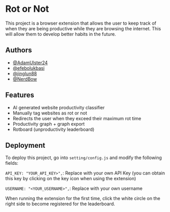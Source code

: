
# Rot or Not

This project is a browser extension that allows the user to keep track of when they are being productive while they are browsing the internet. This will allow them to develop better habits in the future.


## Authors

- [@AdamUlster24](https://www.github.com/AdamUlster24)
- [@efebolukbasi](https://www.github.com/efebolukbasi)
- [@jinglun88](https://www.github.com/jinglun88)
- [@NerdBow](https://www.github.com/NerdBow)


## Features

- AI generated website productivity classifier
- Manually tag websites as rot or not
- Redirects the user when they exceed their maximum rot time
- Productivity graph + graph export
- Rotboard (unproductivity leaderboard)


## Deployment

To deploy this project, go into ```setting/config.js``` and modify the following fields:

```API_KEY: "YOUR_API_KEY>",```: Replace with your own API Key (you can obtain this key by clicking on the key icon when using the extension)


```USERNAME: "<YOUR_USERNAME>",```: Replace with your own username

When running the extension for the first time, click the white circle on the right side to become registered for the leaderboard.
